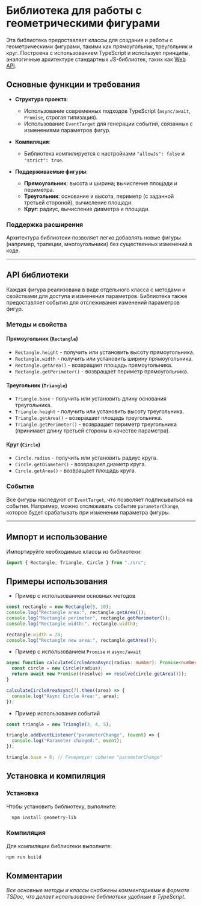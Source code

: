 # Библиотека для работы с геометрическими фигурами

Эта библиотека предоставляет классы для создания и работы с геометрическими фигурами, такими как прямоугольник, треугольник и круг. Построена с использованием TypeScript и использует принципы, аналогичные архитектуре стандартных JS-библиотек, таких как [Web API](https://developer.mozilla.org/ru/docs/Web/API).

## Основные функции и требования

- **Структура проекта**:

  - Использование современных подходов TypeScript (`async/await`, `Promise`, строгая типизация).
  - Использование `EventTarget` для генерации событий, связанных с изменениями параметров фигур.

- **Компиляция**:

  - Библиотека компилируется с настройками `"allowJs": false` и `"strict": true`.

- **Поддерживаемые фигуры**:
  - **Прямоугольник**: высота и ширина; вычисление площади и периметра.
  - **Треугольник**: основание и высота, периметр (с заданной третьей стороной), вычисление площади.
  - **Круг**: радиус, вычисление диаметра и площади.

### Поддержка расширения

Архитектура библиотеки позволяет легко добавлять новые фигуры (например, трапеции, многоугольники) без существенных изменений в коде.

---

## API библиотеки

Каждая фигура реализована в виде отдельного класса с методами и свойствами для доступа и изменения параметров. Библиотека также предоставляет события для отслеживания изменений параметров фигур.

### Методы и свойства

#### Прямоугольник (`Rectangle`)

- `Rectangle.height` - получить или установить высоту прямоугольника.
- `Rectangle.width` - получить или установить ширину прямоугольника.
- `Rectangle.getArea()` - возвращает площадь прямоугольника.
- `Rectangle.getPerimeter()` - возвращает периметр прямоугольника.

#### Треугольник (`Triangle`)

- `Triangle.base` - получить или установить длину основания треугольника.
- `Triangle.height` - получить или установить высоту треугольника.
- `Triangle.getArea()` - возвращает площадь треугольника.
- `Triangle.getPerimeter()` - возвращает периметр треугольника (принимает длину третьей стороны в качестве параметра).

#### Круг (`Circle`)

- `Circle.radius` - получить или установить радиус круга.
- `Circle.getDiameter()` - возвращает диаметр круга.
- `Circle.getArea()` - возвращает площадь круга.

### События

Все фигуры наследуют от `EventTarget`, что позволяет подписываться на события. Например, можно отслеживать событие `parameterChange`, которое будет срабатывать при изменении параметра фигуры.

---

## Импорт и использование

Импортируйте необходимые классы из библиотеки:

```typescript
import { Rectangle, Triangle, Circle } from "./src";
```

## Примеры использования

- Пример с использованием основных методов

```typescript
const rectangle = new Rectangle(5, 10);
console.log("Rectangle area:", rectangle.getArea());
console.log("Rectangle perimeter", rectangle.getPerimeter());
console.log("Rectangle width:", rectangle.width);

rectangle.width = 20;
console.log("Rectangle new area:", rectangle.getArea());
```

- Пример с использованием `Promise` и `async/await`

```typescript
async function calculateCircleAreaAsync(radius: number): Promise<number> {
  const circle = new Circle(radius);
  return await new Promise((resolve) => resolve(circle.getArea()));
}

calculateCircleAreaAsync(7).then((area) => {
  console.log("Async Circle Area:", area);
});
```

- Пример использования событий

```typescript
const triangle = new Triangle(3, 4, 5);

triangle.addEventListener("parameterChange", (event) => {
  console.log("Parameter changed:", event);
});

triangle.base = 6; // Генерирует событие "parameterChange"
```

## Установка и компиляция

### Установка

Чтобы установить библиотеку, выполните:

```sh
  npm install geometry-lib
```

### Компиляция

Для компиляции библиотеки выполните:

```sh
npm run build
```

## Комментарии

*Все основные методы и классы снабжены комментариями в формате TSDoc, что делает использование библиотеки удобным в TypeScript.*